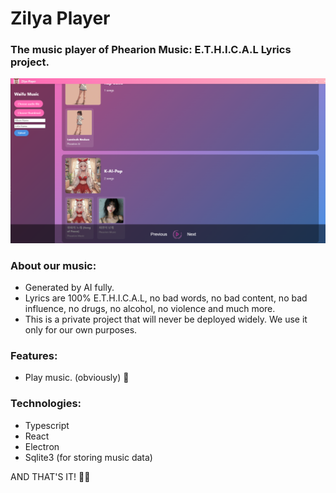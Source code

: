 # Zilya Player
### The music player of Phearion Music: E.T.H.I.C.A.L Lyrics project.

![img.png](img.png)

### About our music:
- Generated by AI fully.
- Lyrics are 100% E.T.H.I.C.A.L, no bad words, no bad content, no bad influence, no drugs, no alcohol, no violence and much more.
- This is a private project that will never be deployed widely. We use it only for our own purposes.

### Features:
- Play music. (obviously) 🎃

### Technologies:
- Typescript
- React
- Electron 
- Sqlite3 (for storing music data)

AND THAT'S IT! 🌈✨